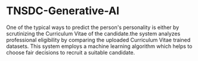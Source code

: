 # TNSDC-Generative-AI
 One of the typical ways to predict the person's personality is either by scrutinizing the Curriculum Vitae of the candidate.the system analyzes professional eligibility by comparing the uploaded Curriculum Vitae trained datasets. This system employs a machine learning algorithm which helps to choose fair decisions to recruit a suitable candidate. 
